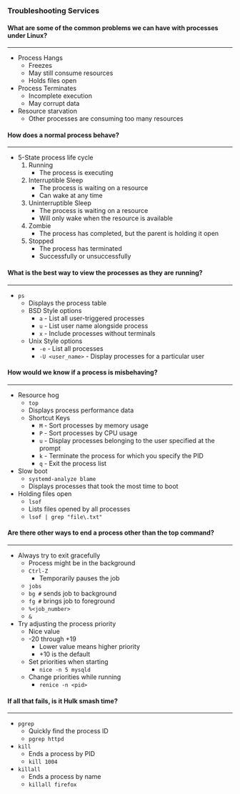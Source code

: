 ### Troubleshooting Services

#### What are some of the common problems we can have with processes under Linux?

---

- Process Hangs
  - Freezes
  - May still consume resources
  - Holds files open
- Process Terminates
  - Incomplete execution
  - May corrupt data
- Resource starvation
  - Other processes are consuming too many resources

#### How does a normal process behave?

---

- 5-State process life cycle
  1.  Running
      - The process is executing
  2.  Interruptible Sleep
      - The process is waiting on a resource
      - Can wake at any time
  3.  Uninterruptible Sleep
      - The process is waiting on a resource
      - Will only wake when the resource is available
  4.  Zombie
      - The process has completed, but the parent is holding it open
  5.  Stopped
      - The process has terminated
      - Successfully or unsuccessfully

#### What is the best way to view the processes as they are running?

---

- `ps`
  - Displays the process table
  - BSD Style options
    - `a` - List all user-triggered processes
    - `u` - List user name alongside process
    - `x` - Include processes without terminals
  - Unix Style options
    - `-e` - List all processes
    - `-U <user_name>` - Display processes for a particular user

#### How would we know if a process is misbehaving?

---

- Resource hog
  - `top`
  - Displays process performance data
  - Shortcut Keys
    - `M` - Sort processes by memory usage
    - `P` - Sort processes by CPU usage
    - `u` - Display processes belonging to the user specified at the prompt
    - `k` - Terminate the process for which you specify the PID
    - `q` - Exit the process list
- Slow boot
  - `systemd-analyze blame`
  - Displays processes that took the most time to boot
- Holding files open
  - `lsof`
  - Lists files opened by all processes
  - `lsof | grep "file\.txt"`

#### Are there other ways to end a process other than the top command?

---

- Always try to exit gracefully
  - Process might be in the background
  - `Ctrl-Z`
    - Temporarily pauses the job
  - `jobs`
  - `bg #` sends job to background
  - `fg #` brings job to foreground
  - `%<job_number>`
  - `&`
- Try adjusting the process priority
  - Nice value
  - -20 through +19
    - Lower value means higher priority
    - +10 is the default
  - Set priorities when starting
    - `nice -n 5 mysqld`
  - Change priorities while running
    - `renice -n <pid>`

#### If all that fails, is it Hulk smash time?

---

- `pgrep`
  - Quickly find the process ID
  - `pgrep httpd`
- `kill`
  - Ends a process by PID
  - `kill 1004`
- `killall`
  - Ends a process by name
  - `killall firefox`
